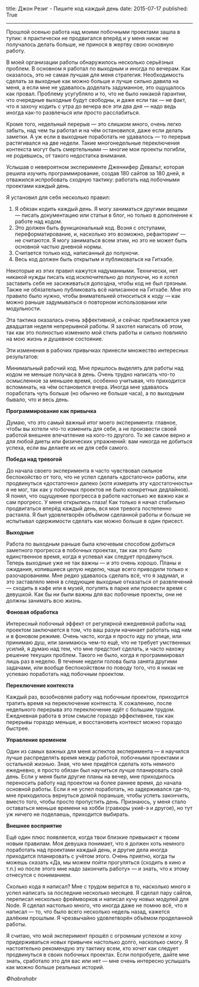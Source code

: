 title: Джон Резиг - Пишите код каждый день
date: 2015-07-17
published: True

***

Прошлой осенью работа над моими побочными проектами зашла в тупик: я практически не продвигался вперёд и у меня никак не получалось делать больше, не принося в жертву свою основную работу.

В моей организации работы обнаружилось несколько серьёзных проблем. В основном я работал по выходным и иногда по вечерам. Как оказалось, это не самая лучшая для меня стратегия. Необходимость сделать за выходные как можно больше и лучше сильно давила на меня, а если мне не удавалось доделать задуманное, это ощущалось как провал. Проблему усугубляло и то, что не было никакой гарантии, что очередные выходные будут свободны, и даже если так — не факт, что я захочу кодить с утра до вечера все эти два дня — надо ведь иногда как-то развлечься или просто расслабиться.

Кроме того, недельный перерыв — это слишком много, очень легко забыть, над чем ты работал и на чём остановился, даже если делать заметки. А уж если в выходные поработать не удавалось — то перерыв растягивался на две недели. Такие многонедельные переключения контекста могут быть смертельными — многие мои проекты погибли, не родившись, от такого недостатка внимания.

Услышав о невероятном эксперименте Дженнифер Девальт, которая решила изучить программирование, создав 180 сайтов за 180 дней, я отважился испробовать сходную тактику: работать над побочными проектами каждый день.

Я установил для себя несколько правил:

1. Я обязан кодить каждый день. Я могу заниматься другими вещами — писать документацию или статьи в блог, но только в дополнение к работе над кодом.
2. Это должен быть функциональный код. Возня с отступами, переформатирование, и, насколько это возможно, рефакторинг — не считаются. Я могу заниматься всем этим, но это не может быть основной частью дневной нормы.
3. Считается только код, написанный до полуночи.
4. Весь код должен быть открытым и публиковаться на Гитхабе.

Некоторые из этих правил кажутся надуманными. Технически, нет никакой нужды писать код исключительно до полуночи, но я хотел заставить себя не засиживаться допоздна, чтобы код не был грязным. Также не обязательно публиковать всё написанное на Гитхабе. Мне это правило было нужно, чтобы внимательней относиться к коду — как можно раньше задумываться о повторном использовании или модульности.

Эта тактика оказалась очень эффективной, и сейчас приближается уже двадцатая неделя непрерывной работы. Я захотел написать об этом, так как это полностью изменило мой стиль работы и сильно повлияло на мою жизнь и душевное состояние.

Эти изменения в рабочих привычках принесли множество интересных результатов:

Минимальный рабочий код. Мне пришлось выделять для работы над кодом не меньше получаса в день. Очень трудно написать что-то осмысленное за меньшее время, особенно учитывая, что приходится вспоминать, на чём остановился вчера. Иногда мне удавалось поработать чуть больше (но обычно не больше часа), а по выходным бывало, что и весь день.

**Программирование как привычка**

Думаю, что это самый важный итог моего эксперимента: главное, чтобы вы хотели что-то изменить для себя, а не произвести своей работой внешнее впечатление на кого-то другого. То же самое верно и для любой диеты или физических упражнений: вам никогда не добиться успеха, если вы делаете их не для себя самого.

**Победа над тревогой**

До начала своего эксперимента я часто чувствовал сильное беспокойство от того, что не успел сделать «достаточно» работы, или продвинуться «достаточно» далеко (хотя измерить эту «достаточность» я не мог, так как у побочных проектов не было конкретных дедлайнов). Я понял, что ощущуение прогресса в работе настолько же важно как и сам прогресс. У меня открылись глаза! Как только я начал стабильно продвигаться вперёд каждый день, вся моя тревога постепенно растаяла. Я был удовлетворён объёмом сделанной работы и больше не испытывал одержимости сделать как можно больше в один присест.

**Выходные**

Работа по выходным раньше была ключевым способом добиться заметного прогресса в побочных проектах, так как это было единственное время, когда я успевал как следует продвинуться. Теперь выходные уже не так важны — и это очень хорошо. Планы и ожидания, копившиеся целую неделю, чаще всего приводили только к разочарованиям. Мне редко удавалось сделать всё, что я задумал, и это заставляло меня в следующие выходные отказаться от развлечений — сходить в кафе или в музей, погулять в парке или провести время с девушкой. Как бы ни были важны для вас побочные проекты, они не должны занимать всю жизнь.

**Фоновая обработка**

Интересный побочный эффект от регулярной ежедневной работы над проектом заключается в том, что ваш разум начинает работать над ним и в фоновом режиме. Очень часто, когда я просто иду по улице, или принимаю душ, или занимаюсь чем-то ещё, что не требует умственных усилий, я думаю над тем, что мне предстоит сделать, и часто нахожу решение текущих проблем. Такого не было, когда я программировал лишь раз в неделю. В течение недели голова была занята другими задачами, или вообще беспокойством по поводу того, что я никак не успеваю поработать над побочным проектом.

**Переключение контекста**

Каждый раз, возобновляя работу над побочным проектом, приходится тратить время на переключение контекста. К сожалению, после недельного перерыва это переключение идёт с большим трудом. Ежедневная работа в этом смысле гораздо эффективнее, так как перерывы гораздо меньше, и восстановить контекст можно гораздо быстрее.

**Управление временем**

Один из самых важных для меня аспектов эксперимента — я научился лучше распределять время между работой, побочными проектами и остальной жизнью. Зная, что мне придётся сделать хоть немного ежедневно, я просто обязан был научиться лучше планировать свой день. Если у меня были другие планы на вечер, мне приходилось переносить работу над проектом на более раннее время, до начала основной работы. Если я не успел поработать, но задерживался где-то, мне приходилось вернуться домой пораньше, чтобы успеть закончить, вместо того, чтобы просто пропустить день. Признаюсь, у меня стало оставаться меньше времени на хобби (гравюры укиё-э и другое), но тут уж ничего не поделаешь, приходится выбирать.

**Внешнее восприятие**

Ещё один плюс появляется, когда твои близкие привыкают к твоим новым правилам. Моя девушка понимает, что я должен хоть немного поработать над проектами каждый день, и другие дела иногда приходится планировать с учётом этого. Очень приятно, когда ты можешь сказать «Да, мы можем пойти прогуляться (сходить в кино и т.п.) но после этого мне надо закончить работу» — и знать, что к этому отнесутся с пониманием.

Сколько кода я написал? Мне с трудом верится в то, насколько много я успел написать за последние несколько месяцев. Я сделал пару сайтов, переписал несколько фреймворков и написал кучу новых модулей для Node. Я сделал настолько много, что иногда даже не помню всё, что я написал — то, что было всего несколько недель назад, кажется далёким прошлым. Я чрезвычайно удовлетворён объёмом проделанной работы.

Я считаю, что мой эксперимент прошёл с огромным успехом и хочу придерживаться новых привычек настолько долго, насколько смогу. Я настоятельно рекомендую эту тактику всем, кто хочет как следует продвинуться в своих побочных проектах. Если попробуете, дайте мне знать, сработало это для вас или нет — мне очень интересно услышать как можно больше реальных историй.

*©habrahabr*
